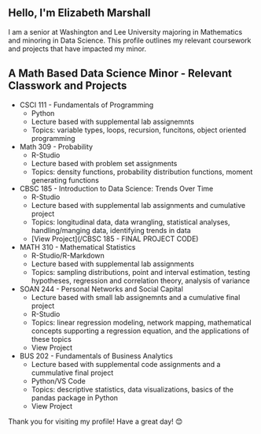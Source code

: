 ## Hello, I'm Elizabeth Marshall

I am a senior at Washington and Lee University majoring in Mathematics and minoring in Data Science. This profile outlines my relevant coursework and projects that have impacted my minor. 

## A Math Based Data Science Minor - Relevant Classwork and Projects

- CSCI 111 - Fundamentals of Programming
  - Python
  - Lecture based with supplemental lab assignemnts
  - Topics: variable types, loops, recursion, funcitons, object oriented programming
- Math 309 - Probability
  - R-Studio
  - Lecture based with problem set assignments 
  - Topics: density functions, probability distribution functions, moment generating functions
- CBSC 185 - Introduction to Data Science: Trends Over Time
  - R-Studio
  - Lecture based with supplemental lab assignments and cumulative project 
  - Topics: longitudinal data, data wrangling, statistical analyses, handling/manging data, identifying trends in data
  - [View Project](/CBSC 185 - FINAL PROJECT CODE)
- MATH 310 - Mathematical Statistics
  - R-Studio/R-Markdown
  - Lecture based with supplemental lab assignments 
  - Topics:  sampling distributions, point and interval estimation, testing hypotheses, regression and correlation theory, analysis of variance
- SOAN 244 - Personal Networks and Social Capital
  - Lecture based with small lab assignemnts and a cumulative final project 
  - R-Studio
  - Topics: linear regression modeling, network mapping, mathematical concepts supporting a regression equation, and the applications of these topics
  - View Project
- BUS 202 - Fundamentals of Business Analytics
  - Lecture based with supplemental code assignments and a cummulative final project 
  - Python/VS Code
  - Topics: descriptive statistics, data visualizations, basics of the pandas package in Python
  - View Project


Thank you for visiting my profile! Have a great day! 😊

